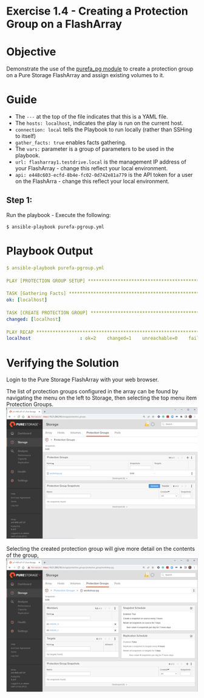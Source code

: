 # Exercise 1.4 - Creating a Protection Group on a FlashArray

# Objective

Demonstrate the use of the [purefa_pg module](https://docs.ansible.com/ansible/latest/collections/purestorage/flasharray/purefa_pg_module.html) to create a protection group on a Pure Storage FlashArray and assign existing volumes to it.

# Guide

- The `---` at the top of the file indicates that this is a YAML file.
- The `hosts: localhost`, indicates the play is run on the current host.
- `connection: local` tells the Playbook to run locally (rather than SSHing to itself)
- `gather_facts: true` enables facts gathering.
- The `vars:` parameter is a group of parameters to be used in the playbook.
- `url: flasharray1.testdrive.local` is the management IP address of your FlashArray - change this reflect your local environment.
- `api: e448c603-ecfd-8b4e-fc02-0d742e81a779` is the API token for a user on the FlashArra - change this reflect your local environment.

## Step 1:

Run the playbook - Execute the following:

```
$ ansible-playbook purefa-pgroup.yml
```

# Playbook Output

```yaml
$ ansible-playbook purefa-pgroup.yml

PLAY [PROTECTION GROUP SETUP] *******************************************************************************************

TASK [Gathering Facts] **************************************************************************************************
ok: [localhost]

TASK [CREATE PROTECTION GROUP] ******************************************************************************************
changed: [localhost]

PLAY RECAP **************************************************************************************************************
localhost                  : ok=2    changed=1    unreachable=0    failed=0    skipped=0    rescued=0    ignored=0
```

# Verifying the Solution

Login to the Pure Storage FlashArray with your web browser.

The list of protection groups configured in the array can be found by navigating the menu on the left to Storage, then selecting the top menu item Protection Groups.![pgroup](pgroup.PNG)

Selecting the created protection group will give more detail on the contents of the group,![pgroup-detail](pgroup-detail.PNG)
